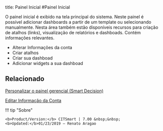 title: Painel Inicial
#Painel Inicial

O painel inicial é exibido na tela principal do sistema. Neste painel é possível adicionar dashboards a partir de um template ou selecionando manualmente. Nesta área também estão disponíveis recursos para criação de atalhos (links), visualização de relatórios e dashboads. Contém informações relevantes.

* Alterar Informações da conta
* Criar atalhos
* Criar sua dashboad
* Adicionar widgets a sua dashboad


Relacionado
-------

[Personalizar o painel gerencial (Smart Decision)][1]

[Editar Informação da Conta][2]

!!! tip "Sobre"

    <b>Product/Version:</b> CITSmart | 7.00 &nbsp;&nbsp;
    <b>Updated:</b>01/23/2019 – Renato Aragao

[1]:/pt-br/citsmart-7/additional-features/reports/create/dashboard-customize-management-panel-smart-decision.html
[2]:/pt-br/citsmart-7/initial-settings/access-settings/user/user-data.html
